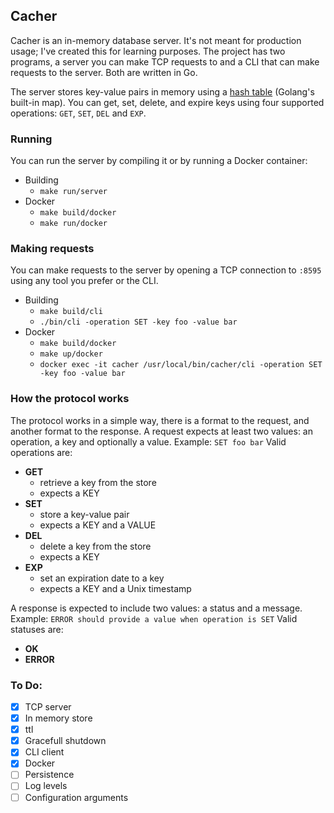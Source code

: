 ## Cacher

Cacher is an in-memory database server. It's not meant for production usage; I've created this for learning purposes. 
The project has two programs, a server you can make TCP requests to and a CLI that can make requests to the server. 
Both are written in Go.

The server stores key-value pairs in memory using a [hash table](https://en.wikipedia.org/wiki/Hash_table) (Golang's built-in map). 
You can get, set, delete, and expire keys using four supported operations: `GET`, `SET`, `DEL` and `EXP`.

### Running

You can run the server by compiling it or by running a Docker container:
  - Building
    - `make run/server`
  - Docker
    - `make build/docker`
    - `make run/docker`

### Making requests

You can make requests to the server by opening a TCP connection to `:8595` using any tool you prefer or the CLI.
  - Building
    - `make build/cli`
    - `./bin/cli -operation SET -key foo -value bar`
  - Docker
    - `make build/docker`
    - `make up/docker`
    - `docker exec -it cacher /usr/local/bin/cacher/cli -operation SET -key foo -value bar`

### How the protocol works

The protocol works in a simple way, there is a format to the request, and another format to the response.
A request expects at least two values: an operation, a key and optionally a value. Example: `SET foo bar`
Valid operations are:
  - **GET**
    - retrieve a key from the store
    - expects a KEY
  - **SET**
    - store a key-value pair
    - expects a KEY and a VALUE
  - **DEL**
    - delete a key from the store
    - expects a KEY
  - **EXP**
    - set an expiration date to a key
    - expects a KEY and a Unix timestamp

A response is expected to include two values: a status and a message. Example: `ERROR should provide a value when operation is SET`
Valid statuses are:
  - **OK**
  - **ERROR**

### To Do:

- [x] TCP server
- [x] In memory store
- [x] ttl
- [x] Gracefull shutdown
- [x] CLI client
- [x] Docker
- [ ] Persistence
- [ ] Log levels
- [ ] Configuration arguments
